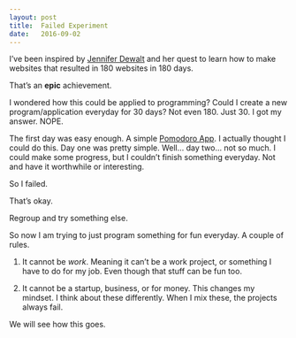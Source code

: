 ```yaml
---
layout: post
title:  Failed Experiment
date:   2016-09-02
---
```


I’ve been inspired by [Jennifer Dewalt](https://jenniferdewalt.com/) and her quest to learn how to make websites that resulted in 180 websites in 180 days.

That’s an **epic** achievement. 

I wondered how this could be applied to programming? Could I create a new program/application everyday for 30 days? Not even 180. Just 30. I got my answer. NOPE.

The first day was easy enough. A simple [Pomodoro App](https://github.com/ScottRadcliff/pomodoro). I actually thought I could do this. Day one was pretty simple. Well… day two… not so much. I could make some progress, but I couldn’t finish something everyday. Not and have it worthwhile or interesting.

So I failed.

That’s okay. 

Regroup and try something else.

So now I am trying to just program something for fun everyday. A couple of rules.

1. It cannot be *work*. Meaning it can’t be a work project, or something I have to do for my job. Even though that stuff can be fun too.

2. It cannot be a startup, business, or for money. This changes my mindset. I think about these differently. When I mix these, the projects always fail.

We will see how this goes.


